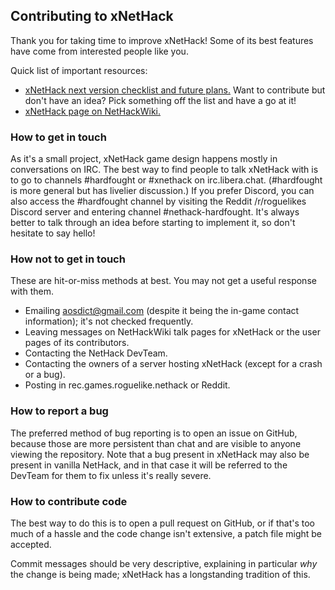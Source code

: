 ## Contributing to xNetHack

Thank you for taking time to improve xNetHack! Some of its best features have come from interested people like you.

Quick list of important resources:
* [xNetHack next version checklist and future plans.](https://hardfought.org/etherpad/p/r.89e0b3d65b3aee3b918a1ae1fd6c1da2) Want to contribute but don't have an idea? Pick something off the list and have a go at it!
* [xNetHack page on NetHackWiki.](https://nethackwiki.com/wiki/XNetHack)

### How to get in touch

As it's a small project, xNetHack game design happens mostly in conversations on IRC. The best way to find people to talk xNetHack with is to go to channels #hardfought or #xnethack on irc.libera.chat. (#hardfought is more general but has livelier discussion.) If you prefer Discord, you can also access the #hardfought channel by visiting the Reddit /r/roguelikes Discord server and entering channel #nethack-hardfought. It's always better to talk through an idea before starting to implement it, so don't hesitate to say hello!

### How not to get in touch

These are hit-or-miss methods at best. You may not get a useful response with them.
* Emailing aosdict@gmail.com (despite it being the in-game contact information); it's not checked frequently.
* Leaving messages on NetHackWiki talk pages for xNetHack or the user pages of its contributors.
* Contacting the NetHack DevTeam.
* Contacting the owners of a server hosting xNetHack (except for a crash or a bug).
* Posting in rec.games.roguelike.nethack or Reddit.

### How to report a bug

The preferred method of bug reporting is to open an issue on GitHub, because those are more persistent than chat and are visible to anyone viewing the repository. Note that a bug present in xNetHack may also be present in vanilla NetHack, and in that case it will be referred to the DevTeam for them to fix unless it's really severe.

### How to contribute code

The best way to do this is to open a pull request on GitHub, or if that's too much of a hassle and the code change isn't extensive, a patch file might be accepted.

Commit messages should be very descriptive, explaining in particular *why* the change is being made; xNetHack has a longstanding tradition of this.

